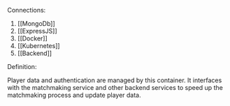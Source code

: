 Connections: 

1. [[MongoDb]]
2. [[ExpressJS]]
3. [[Docker]]
4. [[Kubernetes]]
5. [[Backend]]

Definition:

Player data and authentication are managed by this container. It interfaces with the matchmaking service and other backend services to speed up the matchmaking process and update player data.

